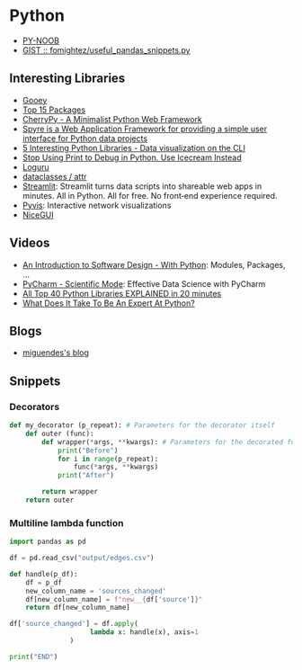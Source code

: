 # Python
  
  * [PY-NOOB](https://github.com/NARCOTIC/PY-NOOB)
  * [GIST :: fomightez/useful_pandas_snippets.py](https://gist.github.com/fomightez/ef57387b5d23106fabd4e02dab6819b4)

## Interesting Libraries
  * [Gooey](https://github.com/chriskiehl/Gooey#what-is-it)
  * [Top 15 Packages](https://python.land/top-15-python-packages)
  * [CherryPy - A Minimalist Python Web Framework](https://cherrypy.org/)
  * [Spyre is a Web Application Framework for providing a simple user interface for Python data projects](https://github.com/adamhajari/spyre)
  * [5 Interesting Python Libraries - Data visualization on the CLI](https://towardsdatascience.com/5-interesting-python-libraries-1395c791deb5)
  * [Stop Using Print to Debug in Python. Use Icecream Instead](https://towardsdatascience.com/stop-using-print-to-debug-in-python-use-icecream-instead-79e17b963fcc)
  * [Loguru](https://github.com/Delgan/loguru#asynchronous-thread-safe-multiprocess-safe)
  * [dataclasses / attr](https://www.youtube.com/watch?v=vBH6GRJ1REM)
  * [Streamlit](https://streamlit.io/): Streamlit turns data scripts into shareable web apps in minutes. All in Python. All for free. No front‑end experience required.
  * [Pyvis](https://pyvis.readthedocs.io/en/latest/index.html): Interactive network visualizations
  * [NiceGUI](https://pypi.org/project/nicegui/0.2.3/)
  
## Videos

  * [An Introduction to Software Design - With Python](https://www.youtube.com/watch?v=-njsRb8Tn70): Modules, Packages, ...
  * [PyCharm - Scientific Mode](https://www.youtube.com/watch?v=46RjXawJQgg): Effective Data Science with PyCharm
  * [All Top 40 Python Libraries EXPLAINED in 20 minutes](https://www.youtube.com/watch?v=-29x_deQQus)
  * [What Does It Take To Be An Expert At Python?](https://www.youtube.com/watch?v=7lmCu8wz8ro)

## Blogs
  * [miguendes's blog](https://miguendes.me/ )

## Snippets

### Decorators

````python
def my_decorator (p_repeat): # Parameters for the decorator itself
    def outer (func):
        def wrapper(*args, **kwargs): # Parameters for the decorated function
            print("Before")
            for i in range(p_repeat):
                func(*args, **kwargs)
            print("After")

        return wrapper
    return outer

````

### Multiline lambda function

````python
import pandas as pd

df = pd.read_csv("output/edges.csv")

def handle(p_df):
    df = p_df
    new_column_name = 'sources_changed'
    df[new_column_name] = f"new__{df['source']}"
    return df[new_column_name]

df['source_changed'] = df.apply(
                    lambda x: handle(x), axis=1
               )

print("END")
````
